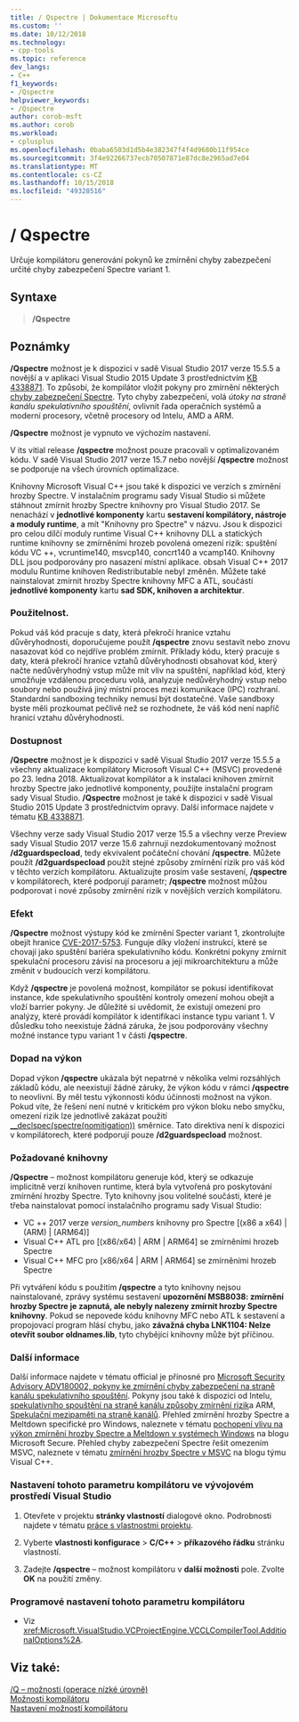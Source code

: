 ```yaml
---
title: / Qspectre | Dokumentace Microsoftu
ms.custom: ''
ms.date: 10/12/2018
ms.technology:
- cpp-tools
ms.topic: reference
dev_langs:
- C++
f1_keywords:
- /Qspectre
helpviewer_keywords:
- /Qspectre
author: corob-msft
ms.author: corob
ms.workload:
- cplusplus
ms.openlocfilehash: 0baba6503d1d5b4e382347f4f4d9680b11f954ce
ms.sourcegitcommit: 3f4e92266737ecb70507871e87dc8e2965ad7e04
ms.translationtype: MT
ms.contentlocale: cs-CZ
ms.lasthandoff: 10/15/2018
ms.locfileid: "49328516"
---
```

# <a name="qspectre"></a>/ Qspectre

Určuje kompilátoru generování pokynů ke zmírnění chyby zabezpečení určité chyby zabezpečení Spectre variant 1.

## <a name="syntax"></a>Syntaxe

> **/Qspectre**

## <a name="remarks"></a>Poznámky

**/Qspectre** možnost je k dispozici v sadě Visual Studio 2017 verze 15.5.5 a novější a v aplikaci Visual Studio 2015 Update 3 prostřednictvím [KB 4338871](https://support.microsoft.com/help/4338871/visual-studio-2015-update-3-spectre-variant-1-toolset-qspectre). To způsobí, že kompilátor vložit pokyny pro zmírnění některých [chyby zabezpečení Spectre](https://spectreattack.com/spectre.pdf). Tyto chyby zabezpečení, volá *útoky na straně kanálu spekulativního spouštění*, ovlivnit řada operačních systémů a moderní procesory, včetně procesory od Intelu, AMD a ARM.

**/Qspectre** možnost je vypnuto ve výchozím nastavení.

V its vitial release **/qspectre** možnost pouze pracovali v optimalizovaném kódu. V sadě Visual Studio 2017 verze 15.7 nebo novější **/qspectre** možnost se podporuje na všech úrovních optimalizace. 

Knihovny Microsoft Visual C++ jsou také k dispozici ve verzích s zmírnění hrozby Spectre. V instalačním programu sady Visual Studio si můžete stáhnout zmírnit hrozby Spectre knihovny pro Visual Studio 2017. Se nenachází v **jednotlivé komponenty** kartu **sestavení kompilátory, nástroje a moduly runtime**, a mít "Knihovny pro Spectre" v názvu. Jsou k dispozici pro celou dílčí moduly runtime Visual C++ knihovny DLL a statických runtime knihovny se zmírněními hrozeb povolená omezení rizik: spuštění kódu VC ++, vcruntime140, msvcp140, concrt140 a vcamp140. Knihovny DLL jsou podporovány pro nasazení místní aplikace. obsah Visual C++ 2017 modulu Runtime knihoven Redistributable nebyl změněn. Můžete také nainstalovat zmírnit hrozby Spectre knihovny MFC a ATL, součástí **jednotlivé komponenty** kartu **sad SDK, knihoven a architektur**.

### <a name="applicability"></a>Použitelnost.

Pokud váš kód pracuje s daty, která překročí hranice vztahu důvěryhodnosti, doporučujeme použít **/qspectre** znovu sestavit nebo znovu nasazovat kód co nejdříve problém zmírnit. Příklady kódu, který pracuje s daty, která překročí hranice vztahů důvěryhodnosti obsahovat kód, který načte nedůvěryhodný vstup může mít vliv na spuštění, například kód, který umožňuje vzdálenou proceduru volá, analyzuje nedůvěryhodný vstup nebo soubory nebo používá jiný místní proces mezi komunikace (IPC) rozhraní. Standardní sandboxing techniky nemusí být dostatečné. Vaše sandboxy byste měli prozkoumat pečlivě než se rozhodnete, že váš kód není napříč hranicí vztahu důvěryhodnosti.

### <a name="availability"></a>Dostupnost

**/Qspectre** možnost je k dispozici v sadě Visual Studio 2017 verze 15.5.5 a všechny aktualizace kompilátory Microsoft Visual C++ (MSVC) provedené po 23. ledna 2018. Aktualizovat kompilátor a k instalaci knihoven zmírnit hrozby Spectre jako jednotlivé komponenty, použijte instalační program sady Visual Studio. **/Qspectre** možnost je také k dispozici v sadě Visual Studio 2015 Update 3 prostřednictvím opravy. Další informace najdete v tématu [KB 4338871](https://support.microsoft.com/help/4338871).

Všechny verze sady Visual Studio 2017 verze 15.5 a všechny verze Preview sady Visual Studio 2017 verze 15.6 zahrnují nezdokumentovaný možnost **/d2guardspecload**, tedy ekvivalent počáteční chování   **/qspectre**. Můžete použít **/d2guardspecload** použít stejné způsoby zmírnění rizik pro váš kód v těchto verzích kompilátoru. Aktualizujte prosím vaše sestavení, **/qspectre** v kompilátorech, které podporují parametr; **/qspectre** možnost můžou podporovat i nové způsoby zmírnění rizik v novějších verzích kompilátoru.

### <a name="effect"></a>Efekt

**/Qspectre** možnost výstupy kód ke zmírnění Specter variant 1, zkontrolujte obejít hranice [CVE-2017-5753](https://nvd.nist.gov/vuln/detail/CVE-2017-5753). Funguje díky vložení instrukcí, které se chovají jako spuštění bariéra spekulativního kódu. Konkrétní pokyny zmírnit spekulační procesoru závisí na procesoru a její mikroarchitekturu a může změnit v budoucích verzí kompilátoru.

Když **/qspectre** je povolená možnost, kompilátor se pokusí identifikovat instance, kde spekulativního spouštění kontroly omezení mohou obejít a vloží barrier pokyny. Je důležité si uvědomit, že existují omezení pro analýzy, které provádí kompilátor k identifikaci instance typu variant 1. V důsledku toho neexistuje žádná záruka, že jsou podporovány všechny možné instance typu variant 1 v části **/qspectre**.

### <a name="performance-impact"></a>Dopad na výkon

Dopad výkon **/qspectre** ukázala být nepatrné v několika velmi rozsáhlých základů kódu, ale neexistují žádné záruky, že výkon kódu v rámci **/qspectre** to neovlivní. By měl testu výkonnosti kódu účinnosti možnost na výkon. Pokud víte, že řešení není nutné v kritickém pro výkon bloku nebo smyčku, omezení rizik lze jednotlivě zakázat použití [__declspec(spectre(nomitigation))](../../cpp/spectre.md) směrnice. Tato direktiva není k dispozici v kompilátorech, které podporují pouze **/d2guardspecload** možnost.

### <a name="required-libraries"></a>Požadované knihovny

**/Qspectre** – možnost kompilátoru generuje kód, který se odkazuje implicitně verzí knihoven runtime, která byla vytvořená pro poskytování zmírnění hrozby Spectre. Tyto knihovny jsou volitelné součásti, které je třeba nainstalovat pomocí instalačního programu sady Visual Studio:

- VC ++ 2017 verze *version_numbers* knihovny pro Spectre \[(x86 a x64) | (ARM) | (ARM64)]
- Visual C++ ATL pro \[(x86/x64) | ARM | ARM64] se zmírněními hrozeb Spectre
- Visual C++ MFC pro \[x86/x64 | ARM | ARM64] se zmírněními hrozeb Spectre

Při vytváření kódu s použitím **/qspectre** a tyto knihovny nejsou nainstalované, zprávy systému sestavení **upozornění MSB8038: zmírnění hrozby Spectre je zapnutá, ale nebyly nalezeny zmírnit hrozby Spectre knihovny**. Pokud se nepovede kódu knihovny MFC nebo ATL k sestavení a propojovací program hlásí chybu, jako **závažná chyba LNK1104: Nelze otevřít soubor oldnames.lib**, tyto chybějící knihovny může být příčinou.

### <a name="additional-information"></a>Další informace

Další informace najdete v tématu official je přínosné pro [Microsoft Security Advisory ADV180002, pokyny ke zmírnění chyby zabezpečení na straně kanálu spekulativního spouštění](https://portal.msrc.microsoft.com/en-US/security-guidance/advisory/ADV180002). Pokyny jsou také k dispozici od Intelu, [spekulativního spouštění na straně kanálu způsoby zmírnění rizik](https://software.intel.com/sites/default/files/managed/c5/63/336996-Speculative-Execution-Side-Channel-Mitigations.pdf)a ARM, [Spekulační mezipaměti na straně kanálů](https://developer.arm.com/-/media/Files/pdf/Cache_Speculation_Side-channels.pdf). Přehled zmírnění hrozby Spectre a Meltdown specifické pro Windows, naleznete v tématu [pochopení vlivu na výkon zmírnění hrozby Spectre a Meltdown v systémech Windows](https://cloudblogs.microsoft.com/microsoftsecure/2018/01/09/understanding-the-performance-impact-of-spectre-and-meltdown-mitigations-on-windows-systems/) na blogu Microsoft Secure. Přehled chyby zabezpečení Spectre řešit omezením MSVC, naleznete v tématu [zmírnění hrozby Spectre v MSVC](https://blogs.msdn.microsoft.com/vcblog/2018/01/15/spectre-mitigations-in-msvc./) na blogu týmu Visual C++.

### <a name="to-set-this-compiler-option-in-the-visual-studio-development-environment"></a>Nastavení tohoto parametru kompilátoru ve vývojovém prostředí Visual Studio

1. Otevřete v projektu **stránky vlastností** dialogové okno. Podrobnosti najdete v tématu [práce s vlastnostmi projektu](../../ide/working-with-project-properties.md).

1. Vyberte **vlastnosti konfigurace** > **C/C++** > **příkazového řádku** stránku vlastností.

1. Zadejte **/qspectre** – možnost kompilátoru v **další možnosti** pole. Zvolte **OK** na použití změny.

### <a name="to-set-this-compiler-option-programmatically"></a>Programové nastavení tohoto parametru kompilátoru

- Viz <xref:Microsoft.VisualStudio.VCProjectEngine.VCCLCompilerTool.AdditionalOptions%2A>.

## <a name="see-also"></a>Viz také:

[/Q – možnosti (operace nízké úrovně)](../../build/reference/q-options-low-level-operations.md)<br/>
[Možnosti kompilátoru](../../build/reference/compiler-options.md)<br/>
[Nastavení možností kompilátoru](../../build/reference/setting-compiler-options.md)
